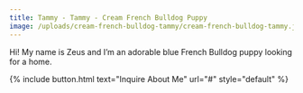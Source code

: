 ```yaml
---
title: Tammy - Tammy - Cream French Bulldog Puppy
image: /uploads/cream-french-bulldog-tammy/cream-french-bulldog-tammy.jpg
---
```


Hi! My name is Zeus and I’m an adorable blue French Bulldog puppy looking for a home. 

{% include button.html text="Inquire About Me" url="#" style="default" %}
